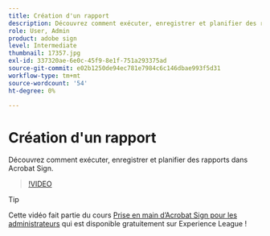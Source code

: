```yaml
---
title: Création d'un rapport
description: Découvrez comment exécuter, enregistrer et planifier des rapports dans Acrobat Sign
role: User, Admin
product: adobe sign
level: Intermediate
thumbnail: 17357.jpg
exl-id: 337320ae-6e0c-45f9-8e1f-751a293375ad
source-git-commit: e02b1250de94ec781e7984c6c146dbae993f5d31
workflow-type: tm+mt
source-wordcount: '54'
ht-degree: 0%

---
```


# Création d&#39;un rapport

Découvrez comment exécuter, enregistrer et planifier des rapports dans Acrobat Sign.

>[!VIDEO](https://video.tv.adobe.com/v/17357?hidetitle=true)

>[!TIP]
>
>Cette vidéo fait partie du cours [Prise en main d’Acrobat Sign pour les administrateurs](https://experienceleague.adobe.com/?recommended=Sign-A-1-2020.2) qui est disponible gratuitement sur Experience League !
